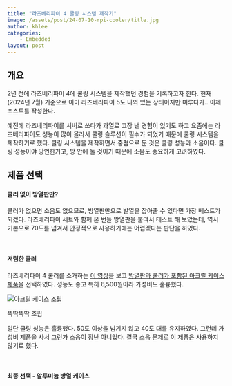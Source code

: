 ```yaml
---
title: "라즈베리파이 4 쿨링 시스템 제작기"
image: /assets/post/24-07-10-rpi-cooler/title.jpg
author: khlee
categories:
    - Embedded
layout: post
---
```


## 개요

2년 전에 라즈베리파이 4에 쿨링 시스템을 제작했던 경험을 기록하고자 한다. 현재 (2024년 7월) 기준으로 이미 라즈베리파이 5도 나와 있는 상태이지만 미루다가.. 이제 포스트를 작성한다.

예전에 라즈베리파이를 서버로 쓰다가 과열로 고장 낸 경험이 있기도 하고 요즘에는 라즈베리파이도 성능이 많이 올라서 쿨링 솔루션이 필수가 되었기 때문에 쿨링 시스템을 제작하기로 했다. 쿨링 시스템을 제작하면서 중점으로 둔 것은 쿨링 성능과 소음이다. 쿨링 성능이야 당연한거고, 방 안에 둘 것이기 때문에 소음도 중요하게 고려하였다.

## 제품 선택

#### 쿨러 없이 방열판만?

쿨러가 없으면 소음도 없으므로, 방열판만으로 발열을 잡아줄 수 있다면 가장 베스트가 되겠다. 라즈베리파이 세트와 함께 온 번들 방열판을 붙여서 테스트 해 보았는데, 역시 기본으로 70도를 넘겨서 안정적으로 사용하기에는 어렵겠다는 판단을 하였다.

<br/>

#### 저렴한 쿨러

라즈베리파이 4 쿨러를 소개하는 [이 영상](https://youtu.be/Bco9q9dGKko)을 보고 [방열판과 쿨러가 포함된 아크릴 케이스 제품](https://www.devicemart.co.kr/goods/view?no=12234823)을 선택하였다. 성능도 좋고 특히 6,500원이라 가성비도 훌륭했다.

![아크릴 케이스 조립]({{site.baseurl}}/assets/post/24-07-10-rpi-cooler/20220609_211931.jpg)

뚝딱뚝딱 조립

일단 쿨링 성능은 훌륭했다. 50도 이상을 넘기지 않고 40도 대를 유지하였다. 그런데 가성비 제품을 사서 그런가 소음이 장난 아니었다. 결국 소음 문제로 이 제품은 사용하지 않기로 했다.

<br/>

#### 최종 선택 - 알루미늄 방열 케이스


